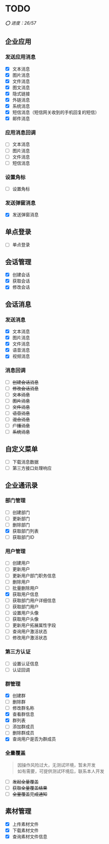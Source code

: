# TODO

_⭕️ 进度：26/57_

## 企业应用

### 发送应用消息

- [x] 文本消息
- [x] 图片消息
- [x] 文件消息
- [x] 图文消息
- [x] 隐式链接
- [x] 外链消息
- [x] 系统消息
- [x] 短信消息（短信网关收到的手机回复的短信）
- [x] 邮件消息

### 应用消息回调

- [ ] 文本消息
- [ ] 图片消息
- [ ] 文件消息
- [ ] 短信消息

### 设置角标

- [ ] 设置角标

### 发送弹窗消息

- [x] 发送弹窗消息

## 单点登录

- [ ] 单点登录

## 会话管理

- [x] 创建会话
- [x] 获取会话
- [x] 修改会话

## 会话消息

### 发送消息

- [x] 文本消息
- [x] 图片消息
- [x] 文件消息
- [x] 语音消息
- [x] 视频消息

### 消息回调

- [ ] ~~创建会话消息~~
- [ ] ~~修改会话消息~~
- [ ] ~~文本消息~~
- [ ] ~~图片消息~~
- [ ] ~~文件消息~~
- [ ] ~~语音消息~~
- [ ] ~~混合消息~~
- [ ] ~~广播消息~~
- [ ] ~~系统消息~~

## 自定义菜单

- [ ] 下载消息数据
- [ ] 第三方接口处理响应

## 企业通讯录

### 部门管理

- [ ] 创建部门
- [ ] 更新部门
- [ ] 删除部门
- [x] 获取部门列表
- [ ] 获取部门ID

### 用户管理

- [ ] 创建用户
- [ ] 更新用户
- [ ] 更新用户部门职务信息
- [ ] 删除用户
- [ ] 批量删除用户
- [x] 获取用户信息
- [ ] 获取部门用户详细信息
- [ ] 获取部门用户
- [ ] 设置用户头像
- [ ] 获取用户头像
- [ ] 更新用户拓展属性字段
- [ ] 查询用户激活状态
- [ ] 修改用户激活状态

### 第三方认证

- [ ] 设置认证信息
- [ ] 认证回调

### 群管理

- [x] 创建群
- [ ] 删除群
- [ ] 修改群名称
- [x] 查看群信息
- [x] 群列表
- [ ] 添加群成员
- [ ] 删除群成员
- [x] 查询用户是否为群成员

### 全量覆盖

> 因操作风险过大，无测试环境，暂未开发  
> 如有需要，可提供测试环境后，联系本人开发

- [ ] ~~发起全量覆盖~~
- [ ] ~~获取全量覆盖结果~~
- [ ] ~~全量覆盖完成通知~~

## 素材管理

- [x] 上传素材文件
- [x] 下载素材文件
- [x] 查询素材文件信息